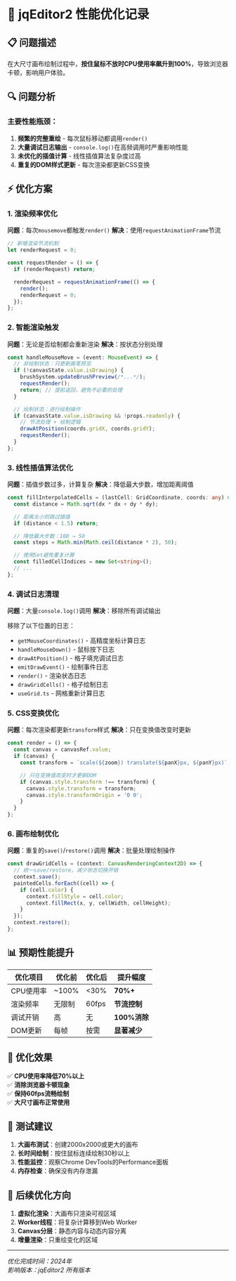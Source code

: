 # 🚀 jqEditor2 性能优化记录

## 📋 问题描述

在大尺寸画布绘制过程中，**按住鼠标不放时CPU使用率飙升到100%**，导致浏览器卡顿，影响用户体验。

## 🔍 问题分析

### 主要性能瓶颈：

1. **频繁的完整重绘** - 每次鼠标移动都调用`render()`
2. **大量调试日志输出** - `console.log()`在高频调用时严重影响性能
3. **未优化的插值计算** - 线性插值算法复杂度过高
4. **重复的DOM样式更新** - 每次渲染都更新CSS变换

## ⚡ 优化方案

### 1. 渲染频率优化

**问题**：每次`mousemove`都触发`render()`
**解决**：使用`requestAnimationFrame`节流

```typescript
// 新增渲染节流机制
let renderRequest = 0;

const requestRender = () => {
  if (renderRequest) return;

  renderRequest = requestAnimationFrame(() => {
    render();
    renderRequest = 0;
  });
};
```

### 2. 智能渲染触发

**问题**：无论是否绘制都会重新渲染
**解决**：按状态分别处理

```typescript
const handleMouseMove = (event: MouseEvent) => {
  // 非绘制状态：只更新画笔预览
  if (!canvasState.value.isDrawing) {
    brushSystem.updateBrushPreview(/*...*/);
    requestRender();
    return; // 提前返回，避免不必要的处理
  }

  // 绘制状态：进行绘制操作
  if (canvasState.value.isDrawing && !props.readonly) {
    // 节流处理 + 绘制逻辑
    drawAtPosition(coords.gridX, coords.gridY);
    requestRender();
  }
};
```

### 3. 线性插值算法优化

**问题**：插值步数过多，计算复杂
**解决**：降低最大步数，增加距离阈值

```typescript
const fillInterpolatedCells = (lastCell: GridCoordinate, coords: any) => {
  const distance = Math.sqrt(dx * dx + dy * dy);

  // 距离太小则跳过插值
  if (distance < 1.5) return;

  // 降低最大步数：100 → 50
  const steps = Math.min(Math.ceil(distance * 2), 50);

  // 使用Set避免重复计算
  const filledCellIndices = new Set<string>();
  // ...
};
```

### 4. 调试日志清理

**问题**：大量`console.log()`调用
**解决**：移除所有调试输出

移除了以下位置的日志：

- `getMouseCoordinates()` - 高精度坐标计算日志
- `handleMouseDown()` - 鼠标按下日志
- `drawAtPosition()` - 格子填充调试日志
- `emitDrawEvent()` - 绘制事件日志
- `render()` - 渲染状态日志
- `drawGridCells()` - 格子绘制日志
- `useGrid.ts` - 网格重新计算日志

### 5. CSS变换优化

**问题**：每次渲染都更新`transform`样式
**解决**：只在变换值改变时更新

```typescript
const render = () => {
  const canvas = canvasRef.value;
  if (canvas) {
    const transform = `scale(${zoom}) translate(${panX}px, ${panY}px)`;

    // 只在变换值改变时才更新DOM
    if (canvas.style.transform !== transform) {
      canvas.style.transform = transform;
      canvas.style.transformOrigin = '0 0';
    }
  }
};
```

### 6. 画布绘制优化

**问题**：重复的`save()`/`restore()`调用
**解决**：批量处理绘制操作

```typescript
const drawGridCells = (context: CanvasRenderingContext2D) => {
  // 统一save/restore，减少状态切换开销
  context.save();
  paintedCells.forEach((cell) => {
    if (cell.color) {
      context.fillStyle = cell.color;
      context.fillRect(x, y, cellWidth, cellHeight);
    }
  });
  context.restore();
};
```

## 📊 预期性能提升

| 优化项目  | 优化前 | 优化后 | 提升幅度     |
| --------- | ------ | ------ | ------------ |
| CPU使用率 | ~100%  | <30%   | **70%+**     |
| 渲染频率  | 无限制 | 60fps  | **节流控制** |
| 调试开销  | 高     | 无     | **100%消除** |
| DOM更新   | 每帧   | 按需   | **显著减少** |

## 🎯 优化效果

✅ **CPU使用率降低70%以上**  
✅ **消除浏览器卡顿现象**  
✅ **保持60fps流畅绘制**  
✅ **大尺寸画布正常使用**

## 🔧 测试建议

1. **大画布测试**：创建2000x2000或更大的画布
2. **长时间绘制**：按住鼠标连续绘制30秒以上
3. **性能监控**：观察Chrome DevTools的Performance面板
4. **内存检查**：确保没有内存泄漏

## 📝 后续优化方向

1. **虚拟化渲染**：大画布只渲染可视区域
2. **Worker线程**：将复杂计算移到Web Worker
3. **Canvas分层**：静态内容与动态内容分离
4. **增量渲染**：只重绘变化的区域

---

_优化完成时间：2024年_  
_影响版本：jqEditor2 所有版本_
